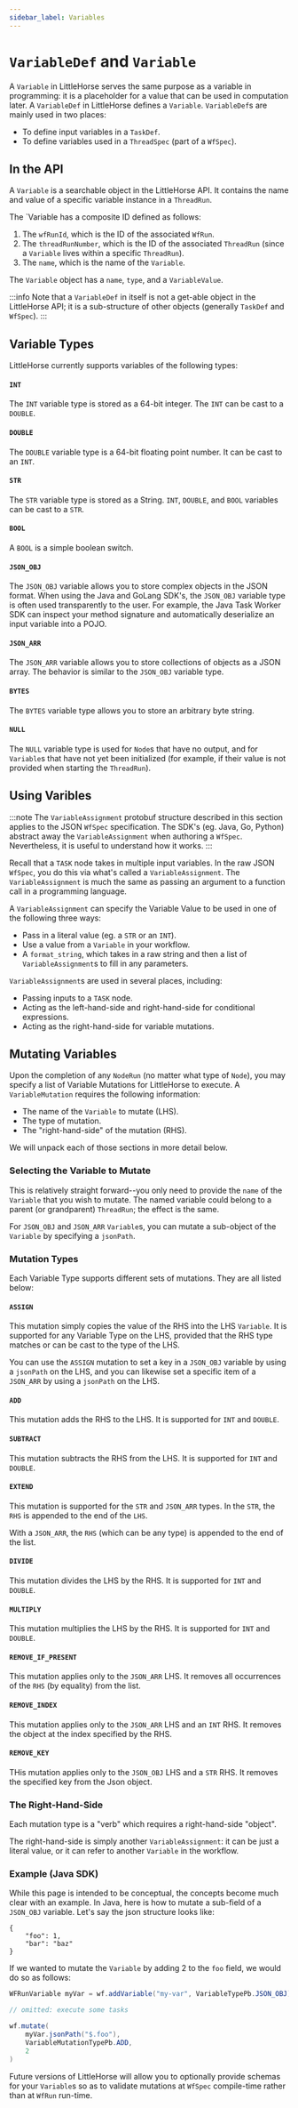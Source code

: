 ```yaml
---
sidebar_label: Variables
---
```


# `VariableDef` and `Variable`

A `Variable` in LittleHorse serves the same purpose as a variable in programming: it is a placeholder for a value that can be used in computation later. A `VariableDef` in LittleHorse defines a `Variable`. `VariableDef`s are mainly used in two places:

* To define input variables in a `TaskDef`.
* To define variables used in a `ThreadSpec` (part of a `WfSpec`).

## In the API

A `Variable` is a searchable object in the LittleHorse API. It contains the name and value of a specific variable instance in a `ThreadRun`.

The `Variable has a composite ID defined as follows:

1. The `wfRunId`, which is the ID of the associated `WfRun`.
2. The `threadRunNumber`, which is the ID of the associated `ThreadRun` (since a `Variable` lives within a specific `ThreadRun`).
3. The `name`, which is the name of the `Variable`.

The `Variable` object has a `name`, `type`, and a `VariableValue`.

:::info
Note that a `VariableDef` in itself is not a get-able object in the LittleHorse API; it is a sub-structure of other objects (generally `TaskDef` and `WfSpec`).
:::

## Variable Types

LittleHorse currently supports variables of the following types:

#### `INT`

The `INT` variable type is stored as a 64-bit integer. The `INT` can be cast to a `DOUBLE`.

#### `DOUBLE`

The `DOUBLE` variable type is a 64-bit floating point number. It can be cast to an `INT`.

#### `STR`

The `STR` variable type is stored as a String. `INT`, `DOUBLE`, and `BOOL` variables can be cast to a `STR`.

#### `BOOL`

A `BOOL` is a simple boolean switch.

#### `JSON_OBJ`

The `JSON_OBJ` variable allows you to store complex objects in the JSON format. When using the Java and GoLang SDK's, the `JSON_OBJ` variable type is often used transparently to the user. For example, the Java Task Worker SDK can inspect your method signature and automatically deserialize an input variable into a POJO.

#### `JSON_ARR`

The `JSON_ARR` variable allows you to store collections of objects as a JSON array. The behavior is similar to the `JSON_OBJ` variable type.

#### `BYTES`

The `BYTES` variable type allows you to store an arbitrary byte string.

#### `NULL`

The `NULL` variable type is used for `Node`s that have no output, and for `Variable`s that have not yet been initialized (for example, if their value is not provided when starting the `ThreadRun`).

## Using Varibles

:::note
The `VariableAssignment` protobuf structure described in this section applies to the JSON `WfSpec` specification. The SDK's (eg. Java, Go, Python) abstract away the `VariableAssignment` when authoring a `WfSpec`. Nevertheless, it is useful to understand how it works.
:::

Recall that a `TASK` node takes in multiple input variables. In the raw JSON `WfSpec`, you do this via what's called a `VariableAssignment`. The `VariableAssignment` is much the same as passing an argument to a function call in a programming language.

A `VariableAssignment` can specify the Variable Value to be used in one of the following three ways:

- Pass in a literal value (eg. a `STR` or an `INT`).
- Use a value from a `Variable` in your workflow.
- A `format_string`, which takes in a raw string and then a list of `VariableAssignment`s to fill in any parameters.

`VariableAssignment`s are used in several places, including:

- Passing inputs to a `TASK` node.
- Acting as the left-hand-side and right-hand-side for conditional expressions.
- Acting as the right-hand-side for variable mutations.

## Mutating Variables

Upon the completion of any `NodeRun` (no matter what type of `Node`), you may specify a list of Variable Mutations for LittleHorse to execute. A `VariableMutation` requires the following information:

- The name of the `Variable` to mutate (LHS).
- The type of mutation.
- The "right-hand-side" of the mutation (RHS).

We will unpack each of those sections in more detail below.

### Selecting the Variable to Mutate

This is relatively straight forward--you only need to provide the `name` of the `Variable` that you wish to mutate. The named variable could belong to a parent (or grandparent) `ThreadRun`; the effect is the same.

For `JSON_OBJ` and `JSON_ARR` `Variable`s, you can mutate a sub-object of the `Variable` by specifying a `jsonPath`.

### Mutation Types

Each Variable Type supports different sets of mutations. They are all listed below:

#### `ASSIGN`

This mutation simply copies the value of the RHS into the LHS `Variable`. It is supported for any Variable Type on the LHS, provided that the RHS type matches or can be cast to the type of the LHS.

You can use the `ASSIGN` mutation to set a key in a `JSON_OBJ` variable by using a `jsonPath` on the LHS, and you can likewise set a specific item of a `JSON_ARR` by using a `jsonPath` on the LHS.

#### `ADD`

This mutation adds the RHS to the LHS. It is supported for `INT` and `DOUBLE`.

#### `SUBTRACT`

This mutation subtracts the RHS from the LHS. It is supported for `INT` and `DOUBLE`.

#### `EXTEND`

This mutation is supported for the `STR` and `JSON_ARR` types. In the `STR`, the `RHS` is appended to the end of the `LHS`.

With a `JSON_ARR`, the `RHS` (which can be any type) is appended to the end of the list.

#### `DIVIDE`

This mutation divides the LHS by the RHS. It is supported for `INT` and `DOUBLE`.

#### `MULTIPLY`

This mutation multiplies the LHS by the RHS. It is supported for `INT` and `DOUBLE`.

#### `REMOVE_IF_PRESENT`

This mutation applies only to the `JSON_ARR` LHS. It removes all occurrences of the `RHS` (by equality) from the list.

#### `REMOVE_INDEX`

This mutation applies only to the `JSON_ARR` LHS and an `INT` RHS. It removes the object at the index specified by the RHS.

#### `REMOVE_KEY`

THis mutation applies only to the `JSON_OBJ` LHS and a `STR` RHS. It removes the specified key from the Json object.

### The Right-Hand-Side

Each mutation type is a "verb" which requires a right-hand-side "object".

The right-hand-side is simply another `VariableAssignment`: it can be just a literal value, or it can refer to another `Variable` in the workflow.

### Example (Java SDK)

While this page is intended to be conceptual, the concepts become much clear with an example. In Java, here is how to mutate a sub-field of a `JSON_OBJ` variable. Let's say the json structure looks like:

```
{
    "foo": 1,
    "bar": "baz"
}
```

If we wanted to mutate the `Variable` by adding 2 to the `foo` field, we would do so as follows:

```java
WFRunVariable myVar = wf.addVariable("my-var", VariableTypePb.JSON_OBJ);

// omitted: execute some tasks

wf.mutate(
    myVar.jsonPath("$.foo"),
    VariableMutationTypePb.ADD,
    2
)
```

Future versions of LittleHorse will allow you to optionally provide schemas for your `Variable`s so as to validate mutations at `WfSpec` compile-time rather than at `WfRun` run-time.
